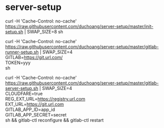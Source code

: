 # server-setup

curl -H 'Cache-Control: no-cache' https://raw.githubusercontent.com/duchoang/server-setup/master/init-setup.sh | SWAP_SIZE=8 sh

curl -H 'Cache-Control: no-cache' https://raw.githubusercontent.com/duchoang/server-setup/master/gitlab-runner-setup.sh | SWAP_SIZE=4 \
GITLAB=https://git.url.com/ \
TOKEN=yyy \
sh 

curl -H 'Cache-Control: no-cache' https://raw.githubusercontent.com/duchoang/server-setup/master/gitlab-server-setup.sh | SWAP_SIZE=4 \
CLOUDFARE=true \
REG_EXT_URL=https://registry.url.com \
EXT_URL=https://git.url.com \
GITLAB_APP_ID=app_id \
GITLAB_APP_SECRET=secret \
sh && gitlab-ctl reconfigure && gitlab-ctl restart
